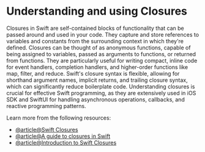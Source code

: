 # Understanding and using Closures

Closures in Swift are self-contained blocks of functionality that can be passed around and used in your code. They capture and store references to variables and constants from the surrounding context in which they're defined. Closures can be thought of as anonymous functions, capable of being assigned to variables, passed as arguments to functions, or returned from functions. They are particularly useful for writing compact, inline code for event handlers, completion handlers, and higher-order functions like map, filter, and reduce. Swift's closure syntax is flexible, allowing for shorthand argument names, implicit returns, and trailing closure syntax, which can significantly reduce boilerplate code. Understanding closures is crucial for effective Swift programming, as they are extensively used in iOS SDK and SwiftUI for handling asynchronous operations, callbacks, and reactive programming patterns.

Learn more from the following resources:

- [@article@Swift Closures](https://www.programiz.com/swift-programming/closures)
- [@article@A guide to closures in Swift](https://medium.com/swiftable/a-guide-to-closures-in-swift-368e6aca6d71)
- [@article@Introduction to Swift Closures](https://codewithchris.com/introduction-to-swift-closures-in-2023/)
